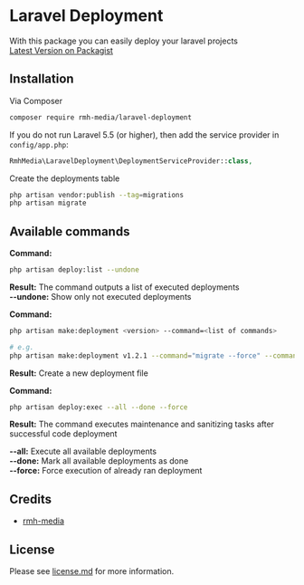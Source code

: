 # Laravel Deployment
With this package you can easily deploy your laravel projects <br>
[Latest Version on Packagist][link-packagist]

## Installation

Via Composer
```bash
composer require rmh-media/laravel-deployment
```
If you do not run Laravel 5.5 (or higher), then add the service provider in `config/app.php`:
```php
RmhMedia\LaravelDeployment\DeploymentServiceProvider::class,
```
Create the deployments table
```bash
php artisan vendor:publish --tag=migrations
php artisan migrate
```

## Available commands
**Command:**
```bash
php artisan deploy:list --undone
```
**Result:**
The command outputs a list of executed deployments <br>
__--undone:__ Show only not executed deployments <br>


**Command:**
```bash
php artisan make:deployment <version> --command=<list of commands>

# e.g.
php artisan make:deployment v1.2.1 --command="migrate --force" --command="routes:list"
```
**Result:**
Create a new deployment file


**Command:**
```bash
php artisan deploy:exec --all --done --force
```
**Result:**
The command executes maintenance and sanitizing tasks after successful code deployment

__--all:__ Execute all available deployments <br>
__--done:__ Mark all available deployments as done <br>
__--force:__ Force execution of already ran deployment



## Credits

- [rmh-media][link-author]

## License
Please see [license.md](license.md) for more information.

[link-packagist]: https://packagist.org/packages/rmh-media/laravel-deployment
[link-downloads]: https://packagist.org/packages/rmh-media/laravel-deployment
[link-author]: https://github.com/rmh-media

